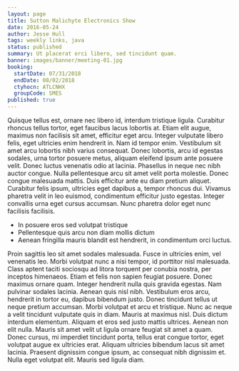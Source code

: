```yaml
---
layout: page
title: Sutton Malichyte Electronics Show
date: 2016-05-24
author: Jesse Hull
tags: weekly links, java
status: published
summary: Ut placerat orci libero, sed tincidunt quam.
banner: images/banner/meeting-01.jpg
booking:
  startDate: 07/31/2018
  endDate: 08/02/2018
  ctyhocn: ATLCNHX
  groupCode: SMES
published: true
---
```

Quisque tellus est, ornare nec libero id, interdum tristique ligula. Curabitur rhoncus tellus tortor, eget faucibus lacus lobortis at. Etiam elit augue, maximus non facilisis sit amet, efficitur eget arcu. Integer vulputate libero felis, eget ultricies enim hendrerit in. Nam id tempor enim. Vestibulum sit amet arcu lobortis nibh varius consequat. Donec lobortis, arcu id egestas sodales, urna tortor posuere metus, aliquam eleifend ipsum ante posuere velit. Donec luctus venenatis odio at lacinia. Phasellus in neque nec nibh auctor congue. Nulla pellentesque arcu sit amet velit porta molestie. Donec congue malesuada mattis. Duis efficitur ante eu diam pretium aliquet. Curabitur felis ipsum, ultricies eget dapibus a, tempor rhoncus dui. Vivamus pharetra velit in leo euismod, condimentum efficitur justo egestas. Integer convallis urna eget cursus accumsan. Nunc pharetra dolor eget nunc facilisis facilisis.

* In posuere eros sed volutpat tristique
* Pellentesque quis arcu non diam mollis dictum
* Aenean fringilla mauris blandit est hendrerit, in condimentum orci luctus.

Proin sagittis leo sit amet sodales malesuada. Fusce in ultricies enim, vel venenatis leo. Morbi volutpat nunc a nisi tempor, id porttitor nisl malesuada. Class aptent taciti sociosqu ad litora torquent per conubia nostra, per inceptos himenaeos. Etiam et felis non sapien feugiat posuere. Donec maximus ornare quam. Integer hendrerit nulla quis gravida egestas.
Nam pulvinar sodales lacinia. Aenean quis nisl nibh. Vestibulum eros arcu, hendrerit in tortor eu, dapibus bibendum justo. Donec tincidunt tellus ut neque pretium accumsan. Morbi volutpat et arcu et tristique. Nunc ac neque a velit tincidunt vulputate quis in diam. Mauris at maximus nisl. Duis dictum interdum elementum. Aliquam et eros sed justo mattis ultrices. Aenean non elit nulla. Mauris sit amet velit ut ligula ornare feugiat sit amet a quam. Donec cursus, mi imperdiet tincidunt porta, tellus erat congue tortor, eget volutpat augue ex ultricies erat. Aliquam ultricies bibendum lacus sit amet lacinia. Praesent dignissim congue ipsum, ac consequat nibh dignissim et. Nulla eget volutpat elit. Mauris sed ligula diam.
